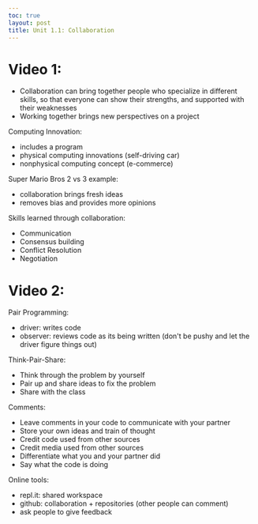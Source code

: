 ```yaml
---
toc: true
layout: post
title: Unit 1.1: Collaboration
---
```


# Video 1:

- Collaboration can bring together people who specialize in different skills, so that everyone can show their strengths, and supported with their weaknesses
- Working together brings new perspectives on a project 

Computing Innovation: 
- includes a program
- physical computing innovations (self-driving car)
- nonphysical computing concept (e-commerce)

Super Mario Bros 2 vs 3 example: 
- collaboration brings fresh ideas
- removes bias and provides more opinions

Skills learned through collaboration:
- Communication
- Consensus building
- Conflict Resolution
- Negotiation

# Video 2: 

Pair Programming: 
- driver: writes code
- observer: reviews code as its being written (don't be pushy and let the driver figure things out)

Think-Pair-Share:
- Think through the problem by yourself
- Pair up and share ideas to fix the problem
- Share with the class

Comments:
- Leave comments in your code to communicate with your partner
- Store your own ideas and train of thought 
- Credit code used from other sources
- Credit media used from other sources
- Differentiate what you and your partner did 
- Say what the code is doing

Online tools: 
- repl.it: shared workspace
- github: collaboration + repositories (other people can comment)
- ask people to give feedback 
